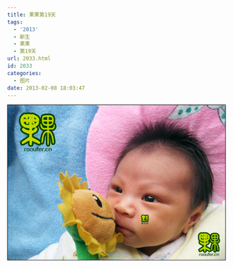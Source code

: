 ```yaml
---
title: 果果第19天
tags:
  - '2013'
  - 新生
  - 果果
  - 第19天
url: 2033.html
id: 2033
categories:
  - 图片
date: 2013-02-08 18:03:47
---
```


[![](/images/uploads/2013/02/果果诞生19天.jpg "果果诞生19天")](/images/uploads/2013/02/果果诞生19天.jpg)